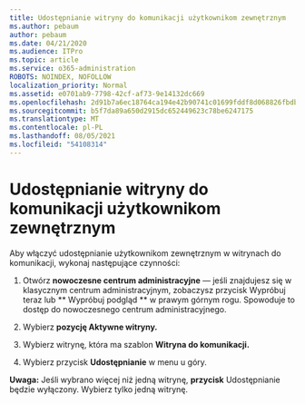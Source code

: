```yaml
---
title: Udostępnianie witryny do komunikacji użytkownikom zewnętrznym
ms.author: pebaum
author: pebaum
ms.date: 04/21/2020
ms.audience: ITPro
ms.topic: article
ms.service: o365-administration
ROBOTS: NOINDEX, NOFOLLOW
localization_priority: Normal
ms.assetid: e0701ab9-7798-42cf-af73-9e14132dc669
ms.openlocfilehash: 2d91b7a6ec18764ca194e42b90741c01699fddf8d068826fbdba8a1daee5da4b
ms.sourcegitcommit: b5f7da89a650d2915dc652449623c78be6247175
ms.translationtype: MT
ms.contentlocale: pl-PL
ms.lasthandoff: 08/05/2021
ms.locfileid: "54108314"
---
```

# <a name="share-a-communication-site-with-external-users"></a>Udostępnianie witryny do komunikacji użytkownikom zewnętrznym

Aby włączyć udostępnianie użytkownikom zewnętrznym w witrynach do komunikacji, wykonaj następujące czynności: 
  
1. Otwórz **nowoczesne centrum administracyjne** — jeśli znajdujesz się w klasycznym  centrum administracyjnym, zobaczysz przycisk Wypróbuj teraz lub ** Wypróbuj podgląd ** w prawym górnym rogu. Spowoduje to dostęp do nowoczesnego centrum administracyjnego. 
  
2. Wybierz **pozycję Aktywne witryny.**
  
3. Wybierz witrynę, która ma szablon **Witryna do komunikacji.** 
  
4. Wybierz przycisk **Udostępnianie** w menu u góry. 
  
 **Uwaga:** Jeśli wybrano więcej niż jedną witrynę, **przycisk** Udostępnianie będzie wyłączony. Wybierz tylko jedną witrynę. 
  

